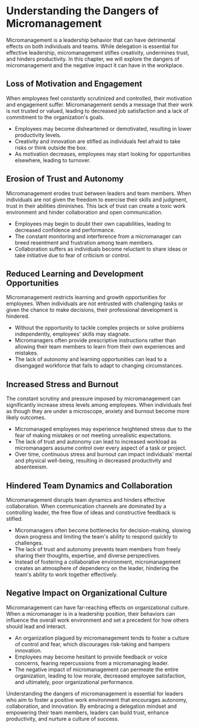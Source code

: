 Understanding the Dangers of Micromanagement
=========================================================

Micromanagement is a leadership behavior that can have detrimental effects on both individuals and teams. While delegation is essential for effective leadership, micromanagement stifles creativity, undermines trust, and hinders productivity. In this chapter, we will explore the dangers of micromanagement and the negative impact it can have in the workplace.

Loss of Motivation and Engagement
---------------------------------

When employees feel constantly scrutinized and controlled, their motivation and engagement suffer. Micromanagement sends a message that their work is not trusted or valued, leading to decreased job satisfaction and a lack of commitment to the organization's goals.

* Employees may become disheartened or demotivated, resulting in lower productivity levels.
* Creativity and innovation are stifled as individuals feel afraid to take risks or think outside the box.
* As motivation decreases, employees may start looking for opportunities elsewhere, leading to turnover.

Erosion of Trust and Autonomy
-----------------------------

Micromanagement erodes trust between leaders and team members. When individuals are not given the freedom to exercise their skills and judgment, trust in their abilities diminishes. This lack of trust can create a toxic work environment and hinder collaboration and open communication.

* Employees may begin to doubt their own capabilities, leading to decreased confidence and performance.
* The constant monitoring and interference from a micromanager can breed resentment and frustration among team members.
* Collaboration suffers as individuals become reluctant to share ideas or take initiative due to fear of criticism or control.

Reduced Learning and Development Opportunities
----------------------------------------------

Micromanagement restricts learning and growth opportunities for employees. When individuals are not entrusted with challenging tasks or given the chance to make decisions, their professional development is hindered.

* Without the opportunity to tackle complex projects or solve problems independently, employees' skills may stagnate.
* Micromanagers often provide prescriptive instructions rather than allowing their team members to learn from their own experiences and mistakes.
* The lack of autonomy and learning opportunities can lead to a disengaged workforce that fails to adapt to changing circumstances.

Increased Stress and Burnout
----------------------------

The constant scrutiny and pressure imposed by micromanagement can significantly increase stress levels among employees. When individuals feel as though they are under a microscope, anxiety and burnout become more likely outcomes.

* Micromanaged employees may experience heightened stress due to the fear of making mistakes or not meeting unrealistic expectations.
* The lack of trust and autonomy can lead to increased workload as micromanagers assume control over every aspect of a task or project.
* Over time, continuous stress and burnout can impact individuals' mental and physical well-being, resulting in decreased productivity and absenteeism.

Hindered Team Dynamics and Collaboration
----------------------------------------

Micromanagement disrupts team dynamics and hinders effective collaboration. When communication channels are dominated by a controlling leader, the free flow of ideas and constructive feedback is stifled.

* Micromanagers often become bottlenecks for decision-making, slowing down progress and limiting the team's ability to respond quickly to challenges.
* The lack of trust and autonomy prevents team members from freely sharing their thoughts, expertise, and diverse perspectives.
* Instead of fostering a collaborative environment, micromanagement creates an atmosphere of dependency on the leader, hindering the team's ability to work together effectively.

Negative Impact on Organizational Culture
-----------------------------------------

Micromanagement can have far-reaching effects on organizational culture. When a micromanager is in a leadership position, their behaviors can influence the overall work environment and set a precedent for how others should lead and interact.

* An organization plagued by micromanagement tends to foster a culture of control and fear, which discourages risk-taking and hampers innovation.
* Employees may become hesitant to provide feedback or voice concerns, fearing repercussions from a micromanaging leader.
* The negative impact of micromanagement can permeate the entire organization, leading to low morale, decreased employee satisfaction, and ultimately, poor organizational performance.

Understanding the dangers of micromanagement is essential for leaders who aim to foster a positive work environment that encourages autonomy, collaboration, and innovation. By embracing a delegation mindset and empowering their team members, leaders can build trust, enhance productivity, and nurture a culture of success.
